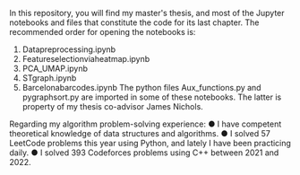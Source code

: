 In this repository, you will find my master's thesis, and most of the Jupyter notebooks and files that constitute the code for its last chapter.
The recommended order for opening the notebooks is:
1. Datapreprocessing.ipynb
2. Featureselectionviaheatmap.ipynb 
3. PCA_UMAP.ipynb
4. STgraph.ipynb
5. Barcelonabarcodes.ipynb
The python files Aux_functions.py and pygraphsort.py are imported in some of these notebooks. The latter is property of my thesis co-advisor James Nichols.

Regarding my algorithm problem-solving experience:
● I have competent theoretical knowledge of data structures and algorithms.
● I solved 57 LeetCode problems this year using Python, and lately I have been practicing daily.
● I solved 393 Codeforces problems using C++ between 2021 and 2022.
